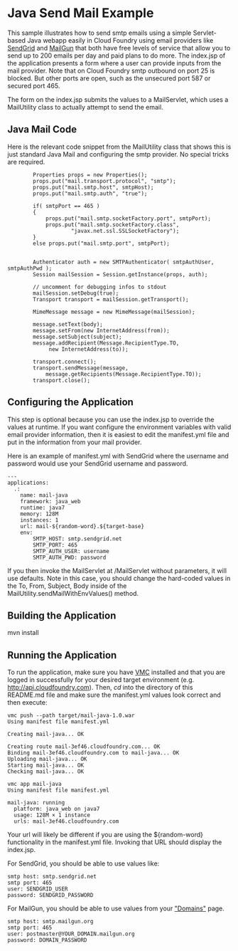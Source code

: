 Java Send Mail Example
=================

This sample illustrates how to send smtp emails using a simple Servlet-based Java webapp easily in Cloud Foundry using email providers like [SendGrid](https://sendgrid.com/user/signup) and [MailGun](http://www.mailgun.com/pricing) that both have free levels of service that allow you to send up to 200 emails per day and paid plans to do more. The index.jsp of the application presents a form where a user can provide inputs from the mail provider. Note that on Cloud Foundry smtp outbound on port 25 is blocked. But other ports are open, such as the unsecured port 587 or secured port 465.

The form on the index.jsp submits the values to a MailServlet, which uses a MailUtility class to actually attempt to send the email. 

Java Mail Code
--------------

Here is the relevant code snippet from the MailUtility class that shows this is just standard Java Mail and configuring the smtp provider. No special tricks are required.
```
        Properties props = new Properties();
        props.put("mail.transport.protocol", "smtp");
        props.put("mail.smtp.host", smtpHost);
        props.put("mail.smtp.auth", "true");
        
    	if( smtpPort == 465 )
    	{
    		props.put("mail.smtp.socketFactory.port", smtpPort);
    		props.put("mail.smtp.socketFactory.class",
    				"javax.net.ssl.SSLSocketFactory");    		
    	}
        else props.put("mail.smtp.port", smtpPort);

    	
        Authenticator auth = new SMTPAuthenticator( smtpAuthUser, smtpAuthPwd );
        Session mailSession = Session.getInstance(props, auth);
        
        // uncomment for debugging infos to stdout
        mailSession.setDebug(true);
        Transport transport = mailSession.getTransport();

        MimeMessage message = new MimeMessage(mailSession);

        message.setText(body);
        message.setFrom(new InternetAddress(from));
        message.setSubject(subject);
        message.addRecipient(Message.RecipientType.TO,
             new InternetAddress(to));

        transport.connect();
        transport.sendMessage(message,
            message.getRecipients(Message.RecipientType.TO));
        transport.close();

```

Configuring the Application
---------------------------

This step is optional because you can use the index.jsp to override the values at runtime. If you want configure the environment variables with valid email provider information, then it is easiest to edit the manifest.yml file and put in the information from your mail provider. 

Here is an example of manifest.yml with SendGrid where the username and password would use your SendGrid username and password.

```
---
applications:
  .:
    name: mail-java
    framework: java_web
    runtime: java7
    memory: 128M
    instances: 1
    url: mail-${random-word}.${target-base}
    env:
        SMTP_HOST: smtp.sendgrid.net
        SMTP_PORT: 465
        SMTP_AUTH_USER: username
        SMTP_AUTH_PWD: password
```


If you then invoke the MailServlet at /MailServlet without parameters, it will use defaults. Note in this case, you should change the hard-coded values in the To, From, Subject, Body inside of the MailUtility.sendMailWithEnvValues() method.

Building the Application
-----------------------
mvn install

Running the Application
-----------------------

To run the application, make sure you have [VMC](http://docs.cloudfoundry.com/tools/vmc/installing-vmc.html "VMC")
installed and that you are logged in successfully for your desired target environment (e.g. http://api.cloudfoundry.com).
Then, *cd* into the directory of this README.md file and make sure the manifest.yml values look correct and then execute:

```
vmc push --path target/mail-java-1.0.war 
Using manifest file manifest.yml

Creating mail-java... OK

Creating route mail-3ef46.cloudfoundry.com... OK
Binding mail-3ef46.cloudfoundry.com to mail-java... OK
Uploading mail-java... OK
Starting mail-java... OK
Checking mail-java... OK

vmc app mail-java
Using manifest file manifest.yml

mail-java: running
  platform: java_web on java7
  usage: 128M × 1 instance
  urls: mail-3ef46.cloudfoundry.com
```

Your url will likely be different if you are using the ${random-word} functionality in the manifest.yml file. Invoking that URL should display the index.jsp.

For SendGrid, you should be able to use values like:
```
smtp host: smtp.sendgrid.net
smtp port: 465
user: SENDGRID_USER
password: SENDGRID_PASSWORD
```

For MailGun, you should be able to use values from your ["Domains"](https://mailgun.net/cp/domains "Domains") page.
```
smtp host: smtp.mailgun.org
smtp port: 465
user: postmaster@YOUR_DOMAIN.mailgun.org
password: DOMAIN_PASSWORD
```


